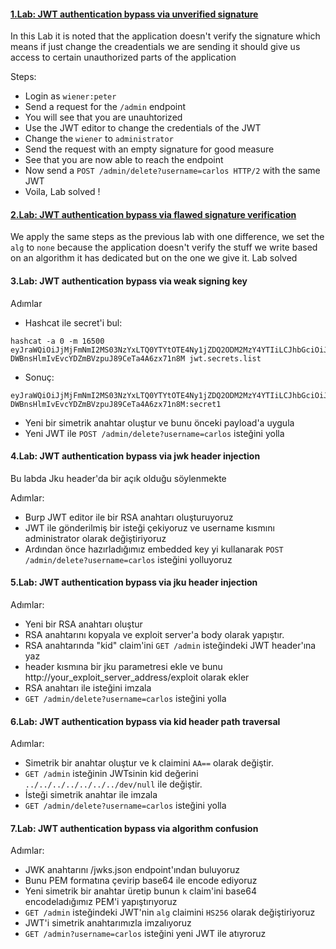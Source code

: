 #### [1.Lab: JWT authentication bypass via unverified signature](https://portswigger.net/web-security/jwt/lab-jwt-authentication-bypass-via-unverified-signature)

In this Lab it is noted that the application doesn't verify the signature which means if just change the creadentials we are sending it should give us access to certain unauthorized parts of the application

Steps:
- Login as `wiener:peter`
- Send a request for the `/admin` endpoint
- You will see that you are unauhtorized
- Use the JWT editor to change the credentials of the JWT
- Change the `wiener` to `administrator`
- Send the request with an empty signature for good measure
- See that you are now able to reach the endpoint
- Now send a `POST /admin/delete?username=carlos HTTP/2` with the same JWT
- Voila, Lab solved !

#### [2.Lab: JWT authentication bypass via flawed signature verification](https://portswigger.net/web-security/jwt/lab-jwt-authentication-bypass-via-flawed-signature-verification)

We apply the same steps as the previous lab with one difference, we set the `alg` to `none` because the application doesn't verify the stuff we write based on an algorithm it has dedicated but on the one we give it. Lab solved

#### 3.Lab: JWT authentication bypass via weak signing key

Adımlar
- Hashcat ile secret'i bul: 
```
hashcat -a 0 -m 16500 eyJraWQiOiJjMjFmNmI2MS03NzYxLTQ0YTYtOTE4Ny1jZDQ2ODM2MzY4YTIiLCJhbGciOiJIUzI1NiJ9.eyJpc3MiOiJwb3J0c3dpZ2dlciIsImV4cCI6MTc0NzQ0MzU4NSwic3ViIjoid2llbmVyIn0.kQ8-DWBnsHlmIvEvcYDZmBVzpuJ89CeTa4A6zx71n8M jwt.secrets.list
```

- Sonuç:
```
eyJraWQiOiJjMjFmNmI2MS03NzYxLTQ0YTYtOTE4Ny1jZDQ2ODM2MzY4YTIiLCJhbGciOiJIUzI1NiJ9.eyJpc3MiOiJwb3J0c3dpZ2dlciIsImV4cCI6MTc0NzQ0MzU4NSwic3ViIjoid2llbmVyIn0.kQ8-DWBnsHlmIvEvcYDZmBVzpuJ89CeTa4A6zx71n8M:secret1
```

- Yeni bir simetrik anahtar oluştur ve bunu önceki payload'a uygula
- Yeni JWT ile `POST /admin/delete?username=carlos` isteğini yolla

#### 4.Lab: JWT authentication bypass via jwk header injection

Bu labda Jku header'da bir açık olduğu söylenmekte

Adımlar:
- Burp JWT editor ile bir RSA anahtarı oluşturuyoruz
- JWT ile gönderilmiş bir isteği çekiyoruz ve username kısmını administrator olarak değiştiriyoruz
- Ardından önce hazırladığımız embedded key yi kullanarak `POST /admin/delete?username=carlos` isteğini yolluyoruz

#### 5.Lab: JWT authentication bypass via jku header injection

Adımlar:
- Yeni bir RSA anahtarı oluştur
- RSA anahtarını kopyala ve exploit server'a body olarak yapıştır.
- RSA anahtarında "kid" claim'ini `GET /admin` isteğindeki JWT header'ına yaz
- header kısmına bir jku parametresi ekle ve bunu http://your_exploit_server_address/exploit olarak ekler
- RSA anahtarı ile isteğini imzala 
- `GET /admin/delete?username=carlos` isteğini yolla

#### 6.Lab: JWT authentication bypass via kid header path traversal

Adımlar:
- Simetrik bir anahtar oluştur ve k claimini `AA==` olarak değiştir.
- `GET /admin` isteğinin JWTsinin kid değerini `../../../../../../../dev/null` ile değiştir.
- İsteği simetrik anahtar ile imzala
- `GET /admin/delete?username=carlos` isteğini yolla

#### 7.Lab: JWT authentication bypass via algorithm confusion

Adımlar: 
- JWK anahtarını /jwks.json endpoint'ından buluyoruz
- Bunu PEM formatına çevirip base64 ile encode ediyoruz
- Yeni simetrik bir anahtar üretip bunun `k` claim'ini base64 encodeladığımız PEM'i yapıştırıyoruz
- `GET /admin` isteğindeki JWT'nin `alg` claimini `HS256` olarak değiştiriyoruz
- JWT'i simetrik anahtarımızla imzalıyoruz
- `GET /admin?username=carlos` isteğini yeni JWT ile atıyroruz

